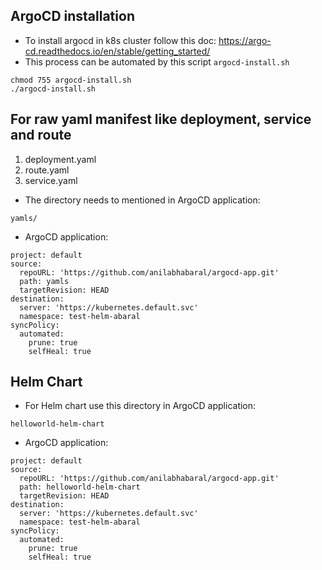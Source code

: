 ## ArgoCD installation
- To install argocd in k8s cluster follow this doc: https://argo-cd.readthedocs.io/en/stable/getting_started/
- This process can be automated by this script `argocd-install.sh`
 ```
chmod 755 argocd-install.sh
./argocd-install.sh
  ```

## For raw yaml manifest like deployment, service and route

1. deployment.yaml
2. route.yaml
3. service.yaml

- The directory needs to mentioned in ArgoCD application:
```
yamls/
```
- ArgoCD application:
```
project: default
source:
  repoURL: 'https://github.com/anilabhabaral/argocd-app.git'
  path: yamls
  targetRevision: HEAD
destination:
  server: 'https://kubernetes.default.svc'
  namespace: test-helm-abaral
syncPolicy:
  automated:
    prune: true
    selfHeal: true
```

## Helm Chart
- For Helm chart use this directory in ArgoCD application:
```
helloworld-helm-chart
```

- ArgoCD application:
```
project: default
source:
  repoURL: 'https://github.com/anilabhabaral/argocd-app.git'
  path: helloworld-helm-chart
  targetRevision: HEAD
destination:
  server: 'https://kubernetes.default.svc'
  namespace: test-helm-abaral
syncPolicy:
  automated:
    prune: true
    selfHeal: true
```
